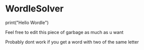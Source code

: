 # WordleSolver
print("Hello Wordle")

Feel free to edit this piece of garbage as much as u want

Probably dont work if you get a word with two of the same letter
